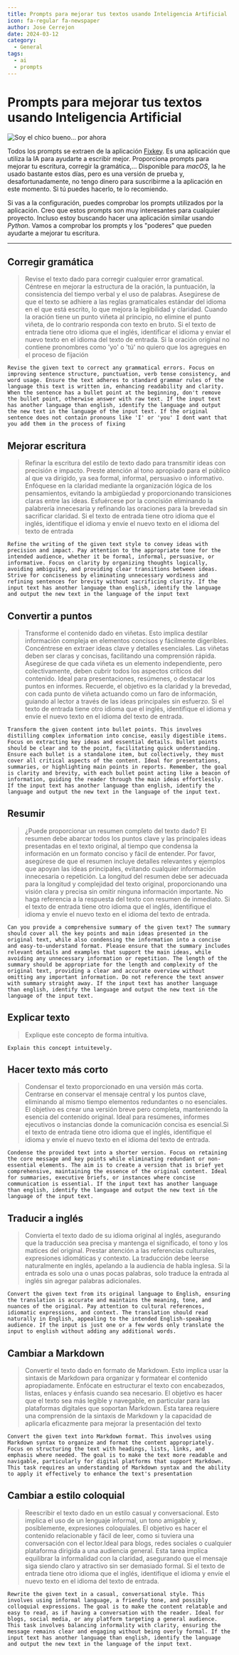 ```yaml
---
title: Prompts para mejorar tus textos usando Inteligencia Artificial
icon: fa-regular fa-newspaper
author: Jose Cerrejon
date: 2024-03-12
category:
  - General
tags:
  - ai
  - prompts
---
```

# Prompts para mejorar tus textos usando Inteligencia Artificial

![Soy el chico bueno... por ahora](/images/2024/03/ai_writing.png "Soy el chico bueno... por ahora. Generado con AI.")

Todos los prompts se extraen de la aplicación [Fixkey](https://fixkey.app/). Es una aplicación que utiliza la IA para ayudarte a escribir mejor. Proporciona prompts para mejorar tu escritura, corregir la gramática,... Disponible para _macOS_, la he usado bastante estos días, pero es una versión de prueba y, desafortunadamente, no tengo dinero para suscribirme a la aplicación en este momento. Si tú puedes hacerlo, te lo recomiendo.

Si vas a la configuración, puedes comprobar los prompts utilizados por la aplicación. Creo que estos prompts son muy interesantes para cualquier proyecto. Incluso estoy buscando hacer una aplicación similar usando _Python_. Vamos a comprobar los prompts y los "poderes" que pueden ayudarte a mejorar tu escritura.

- - -
## Corregir gramática

> Revise el texto dado para corregir cualquier error gramatical. Céntrese en mejorar la estructura de la oración, la puntuación, la consistencia del tiempo verbal y el uso de palabras. Asegúrese de que el texto se adhiere a las reglas gramaticales estándar del idioma en el que está escrito, lo que mejora la legibilidad y claridad. Cuando la oración tiene un punto viñeta al principio, no elimine el punto viñeta, de lo contrario responda con texto en bruto. Si el texto de entrada tiene otro idioma que el inglés, identificar el idioma y enviar el nuevo texto en el idioma del texto de entrada. Si la oración original no contiene pronombres como 'yo' o 'tú' no quiero que los agregues en el proceso de fijación

```plaintext
Revise the given text to correct any grammatical errors. Focus on improving sentence structure, punctuation, verb tense consistency, and word usage. Ensure the text adheres to standard grammar rules of the language this text is written in, enhancing readability and clarity. When the sentence has a bullet point at the beginning, don't remove the bullet point, otherwise answer with raw text. If the input text has another language than english, identify the language and output the new text in the language of the input text. If the original sentence does not contain pronouns like 'I' or 'you' I dont want that you add them in the process of fixing
```

## Mejorar escritura

> Refinar la escritura del estilo de texto dado para transmitir ideas con precisión e impacto. Preste atención al tono apropiado para el público al que va dirigido, ya sea formal, informal, persuasivo o informativo. Enfóquese en la claridad mediante la organización lógica de los pensamientos, evitando la ambigüedad y proporcionando transiciones claras entre las ideas. Esfuércese por la concisión eliminando la palabrería innecesaria y refinando las oraciones para la brevedad sin sacrificar claridad. Si el texto de entrada tiene otro idioma que el inglés, identifique el idioma y envíe el nuevo texto en el idioma del texto de entrada

```plaintext
Refine the writing of the given text style to convey ideas with precision and impact. Pay attention to the appropriate tone for the intended audience, whether it be formal, informal, persuasive, or informative. Focus on clarity by organizing thoughts logically, avoiding ambiguity, and providing clear transitions between ideas. Strive for conciseness by eliminating unnecessary wordiness and refining sentences for brevity without sacrificing clarity. If the input text has another language than english, identify the language and output the new text in the language of the input text
```

## Convertir a puntos

> Transforme el contenido dado en viñetas. Esto implica destilar información compleja en elementos concisos y fácilmente digeribles. Concéntrese en extraer ideas clave y detalles esenciales. Las viñetas deben ser claras y concisas, facilitando una comprensión rápida. Asegúrese de que cada viñeta es un elemento independiente, pero colectivamente, deben cubrir todos los aspectos críticos del contenido. Ideal para presentaciones, resúmenes, o destacar los puntos en informes. Recuerde, el objetivo es la claridad y la brevedad, con cada punto de viñeta actuando como un faro de información, guiando al lector a través de las ideas principales sin esfuerzo. Si el texto de entrada tiene otro idioma que el inglés, identifique el idioma y envíe el nuevo texto en el idioma del texto de entrada.

```plaintext
Transform the given content into bullet points. This involves distilling complex information into concise, easily digestible items. Focus on extracting key ideas and essential details. Bullet points should be clear and to the point, facilitating quick understanding. Ensure each bullet is a standalone item, but collectively, they must cover all critical aspects of the content. Ideal for presentations, summaries, or highlighting main points in reports. Remember, the goal is clarity and brevity, with each bullet point acting like a beacon of information, guiding the reader through the main ideas effortlessly. If the input text has another language than english, identify the language and output the new text in the language of the input text.
```

## Resumir

> ¿Puede proporcionar un resumen completo del texto dado? El resumen debe abarcar todos los puntos clave y las principales ideas presentadas en el texto original, al tiempo que condensa la información en un formato conciso y fácil de entender. Por favor, asegúrese de que el resumen incluye detalles relevantes y ejemplos que apoyan las ideas principales, evitando cualquier información innecesaria o repetición. La longitud del resumen debe ser adecuada para la longitud y complejidad del texto original, proporcionando una visión clara y precisa sin omitir ninguna información importante. No haga referencia a la respuesta del texto con resumen de inmediato. Si el texto de entrada tiene otro idioma que el inglés, identifique el idioma y envíe el nuevo texto en el idioma del texto de entrada.

```plaintext
Can you provide a comprehensive summary of the given text? The summary should cover all the key points and main ideas presented in the original text, while also condensing the information into a concise and easy-to-understand format. Please ensure that the summary includes relevant details and examples that support the main ideas, while avoiding any unnecessary information or repetition. The length of the summary should be appropriate for the length and complexity of the original text, providing a clear and accurate overview without omitting any important information. Do not reference the text answer with summary straight away. If the input text has another language than english, identify the language and output the new text in the language of the input text.
```

## Explicar texto

> Explique este concepto de forma intuitiva.

```plaintext
Explain this concept intuitevely.
```

## Hacer texto más corto

> Condensar el texto proporcionado en una versión más corta. Centrarse en conservar el mensaje central y los puntos clave, eliminando al mismo tiempo elementos redundantes o no esenciales. El objetivo es crear una versión breve pero completa, manteniendo la esencia del contenido original. Ideal para resúmenes, informes ejecutivos o instancias donde la comunicación concisa es esencial.Si el texto de entrada tiene otro idioma que el inglés, identifique el idioma y envíe el nuevo texto en el idioma del texto de entrada.

```plaintext
Condense the provided text into a shorter version. Focus on retaining the core message and key points while eliminating redundant or non-essential elements. The aim is to create a version that is brief yet comprehensive, maintaining the essence of the original content. Ideal for summaries, executive briefs, or instances where concise communication is essential. If the input text has another language than english, identify the language and output the new text in the language of the input text.
```

## Traducir a inglés

>Convierta el texto dado de su idioma original al inglés, asegurando que la traducción sea precisa y mantenga el significado, el tono y los matices del original. Prestar atención a las referencias culturales, expresiones idiomáticas y contexto. La traducción debe leerse naturalmente en inglés, apelando a la audiencia de habla inglesa. Si la entrada es solo una o unas pocas palabras, solo traduce la entrada al inglés sin agregar palabras adicionales.

```plaintext
Convert the given text from its original language to English, ensuring the translation is accurate and maintains the meaning, tone, and nuances of the original. Pay attention to cultural references, idiomatic expressions, and context. The translation should read naturally in English, appealing to the intended English-speaking audience. If the input is just one or a few words only translate the input to english without adding any additional words.
```

## Cambiar a Markdown

> Convertir el texto dado en formato de Markdown. Esto implica usar la sintaxis de Markdown para organizar y formatear el contenido apropiadamente. Enfócate en estructurar el texto con encabezados, listas, enlaces y énfasis cuando sea necesario. El objetivo es hacer que el texto sea más legible y navegable, en particular para las plataformas digitales que soportan Markdown. Esta tarea requiere una comprensión de la sintaxis de Markdown y la capacidad de aplicarla eficazmente para mejorar la presentación del texto

```plaintext
Convert the given text into Markdown format. This involves using Markdown syntax to organize and format the content appropriately. Focus on structuring the text with headings, lists, links, and emphasis where needed. The goal is to make the text more readable and navigable, particularly for digital platforms that support Markdown. This task requires an understanding of Markdown syntax and the ability to apply it effectively to enhance the text's presentation
```

## Cambiar a estilo coloquial

> Reescribir el texto dado en un estilo casual y conversacional. Esto implica el uso de un lenguaje informal, un tono amigable y, posiblemente, expresiones coloquiales. El objetivo es hacer el contenido relacionable y fácil de leer, como si tuviera una conversación con el lector.Ideal para blogs, redes sociales o cualquier plataforma dirigida a una audiencia general. Esta tarea implica equilibrar la informalidad con la claridad, asegurando que el mensaje siga siendo claro y atractivo sin ser demasiado formal. Si el texto de entrada tiene otro idioma que el inglés, identifique el idioma y envíe el nuevo texto en el idioma del texto de entrada.

```plaintext
Rewrite the given text in a casual, conversational style. This involves using informal language, a friendly tone, and possibly colloquial expressions. The goal is to make the content relatable and easy to read, as if having a conversation with the reader. Ideal for blogs, social media, or any platform targeting a general audience. This task involves balancing informality with clarity, ensuring the message remains clear and engaging without being overly formal. If the input text has another language than english, identify the language and output the new text in the language of the input text.
```
